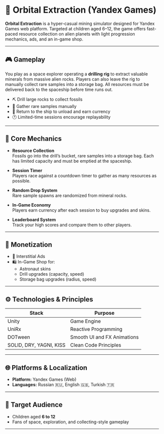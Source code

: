 # 🚀 Orbital Extraction (Yandex Games)

**Orbital Extraction** is a hyper-casual mining simulator designed for Yandex Games web platform. Targeted at children aged 6–12, the game offers fast-paced resource collection on alien planets with light progression mechanics, ads, and an in-game shop.

---

## 🎮 Gameplay

You play as a space explorer operating a **drilling rig** to extract valuable minerals from massive alien rocks. Players can also leave the rig to manually collect rare samples into a storage bag. All resources must be delivered back to the spaceship before time runs out.

- ⛏️ Drill large rocks to collect fossils
- 🔬 Gather rare samples manually
- 🚀 Return to the ship to unload and earn currency
- 🕐 Limited-time sessions encourage replayability

---

## 🧱 Core Mechanics

- **Resource Collection**  
  Fossils go into the drill’s bucket, rare samples into a storage bag. Each has limited capacity and must be emptied at the spaceship.

- **Session Timer**  
  Players race against a countdown timer to gather as many resources as possible.

- **Random Drop System**  
  Rare sample spawns are randomized from mineral rocks.

- **In-Game Economy**  
  Players earn currency after each session to buy upgrades and skins.

- **Leaderboard System**  
  Track your high scores and compare them to other players.

---

## 🛒 Monetization

- 🎥 Interstitial Ads  
- 🛍️ In-Game Shop for:
  - Astronaut skins
  - Drill upgrades (capacity, speed)
  - Storage bag upgrades (radius, speed)

---

## ⚙️ Technologies & Principles

| Stack            | Purpose                          |
|------------------|----------------------------------|
| Unity            | Game Engine                      |
| UniRx            | Reactive Programming             |
| DOTween          | Smooth UI and FX Animations      |
| SOLID, DRY, YAGNI, KISS | Clean Code Principles |

---

## 🌐 Platforms & Localization

- **Platform:** Yandex Games (Web)
- **Languages:** Russian 🇷🇺, English 🇬🇧, Turkish 🇹🇷

---

## 📌 Target Audience

- Children aged **6 to 12**
- Fans of space, exploration, and collecting-style gameplay

---

